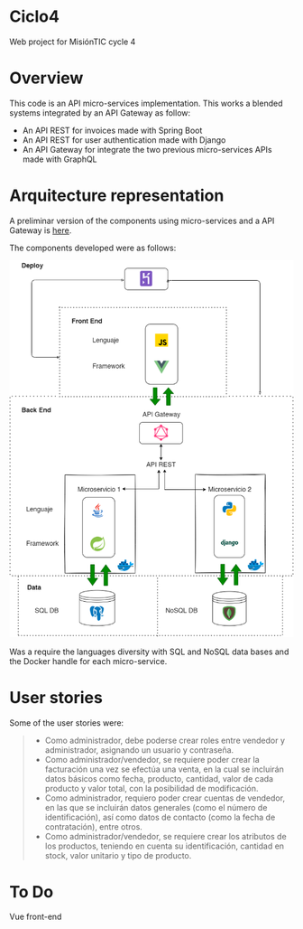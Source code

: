 # Ciclo4

Web project for MisiónTIC cycle 4 

# Overview

This code is an API micro-services implementation. This works a blended systems integrated by an API Gateway as follow:
- An API REST for invoices made with Spring Boot
- An API REST for user authentication made with Django
- An API Gateway for integrate the two previous micro-services APIs made with GraphQL

# Arquitecture representation

A preliminar version of the components using micro-services and a API Gateway is [here](https://is.gd/z17RKR).

The components developed were as follows:

![Arquitecture representation](https://github.com/dzarkV/Ciclo4/blob/main/Arquitectura_C4.png?raw=true)

Was a require the languages diversity with SQL and NoSQL data bases and the Docker handle for each micro-service.

# User stories

Some of the user stories were:

> - Como administrador, debe poderse crear roles entre vendedor y administrador, asignando un usuario y contraseña.
> - Como administrador/vendedor, se requiere poder crear la facturación una vez se efectúa una venta, en la cual se incluirán datos básicos como fecha, producto, cantidad, valor de cada producto y valor total, con la posibilidad de modificación.
> - Como administrador, requiero poder crear cuentas de vendedor, en las que se incluirán datos generales (como el número de identificación), así como datos de contacto (como la fecha de contratación), entre otros.
> - Como administrador/vendedor, se requiere crear los atributos de los productos, teniendo en cuenta su identificación, cantidad en stock, valor unitario y tipo de producto.

# To Do

Vue front-end
